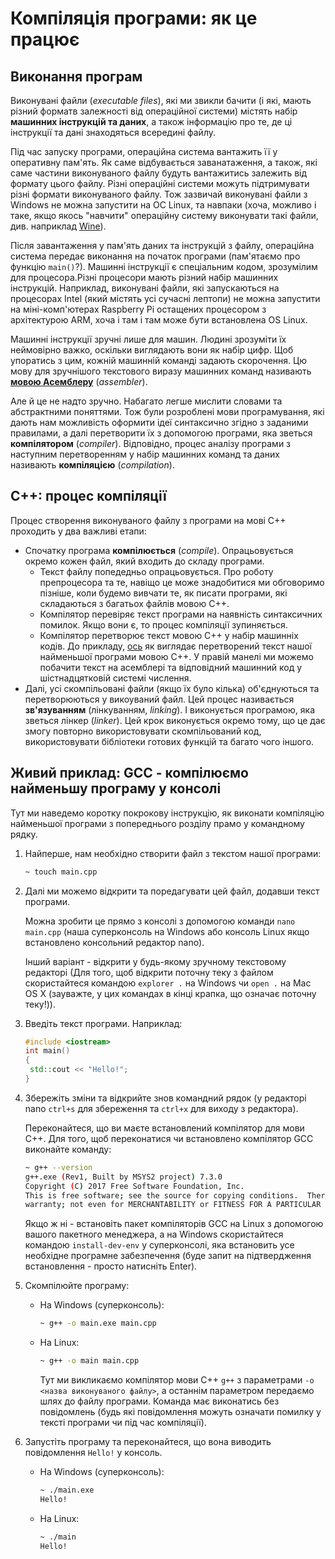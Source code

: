 # Компіляція програми: як це працює

## Виконання програм

Виконувані файли \(_executable files_\), які ми звикли бачити \(і які, мають різний форматв залежності від операційної системи\) містять набір **машинних інструкцій та даних**, а також інформацію про те, де ці інструкції та дані знаходяться всередині файлу.

Під час запуску програми, операційна система вантажить її у оперативну пам'ять. Як саме відбувається заванатаження, а також, які саме частини виконуваного файлу будуть вантажитись залежить від формату цього файлу. Різні операційні системи можуть підтримувати різні формати виконуваного файлу. Тож зазвичай виконувані файли з Windows не можна запустити на ОС Linux, та навпаки \(хоча, можливо і таке, якщо якось "навчити" операційну систему виконувати такі файли, див. наприклад [Wine](https://uk.wikipedia.org/wiki/Wine)\).

Після завантаження у пам'ять даних та інструкцій з файлу, операційна система передає виконання на початок програми \(пам'ятаємо про функцію `main()`?\). Машинні інструкції є спеціальним кодом, зрозумілим для процесора.Різні процесори мають різний набір машинних інструкцій. Наприклад, виконувані файли, які запускаються на процесорах Intel \(який містять усі сучасні лептопи\) не можна запустити на міні-комп'ютерах Raspberry Pi остащених процесором з архітектурою ARM, хоча і там і там може бути встановлена OS Linux.

Машинні інструкції зручні лише для машин. Людині зрозуміти їх неймовірно важко, оскільки виглядають вони як набір цифр. Щоб упоратись з цим, кожній машинній команді задають скорочення. Цю мову для зручнішого текстового виразу машинних команд називають [**мовою Асемблеру**](https://uk.wikipedia.org/wiki/Мова_асемблера) \(_assembler_\).

Але й це не надто зручно. Набагато легше мислити словами та абстрактними поняттями. Тож були розроблені мови програмування, які дають нам можливість оформити ідеї синтаксично згідно з заданими правилами, а далі перетворити їх з допомогою програми, яка зветься **компілятором** \(_compiler_\). Відповідно, процес аналізу програми з наступним перетворенням у набір машинних команд та даних називають **компіляцією** \(_compilation_\).

## С++: процес компіляції

Процес створення виконуваного файлу з програми на мові С++ проходить у два важливі етапи:

* Спочатку програма **компілюється** \(_compile_\). Опрацьовується окремо кожен файл, який входить до складу програми.
  * Текст файлу попедедньо опрацьовується. Про роботу препроцесора та те, навіщо це може знадобитися ми обговоримо пізніше, коли будемо вивчати те, як писати програми, які складаються з багатьох файлів мовою С++.
  * Компілятор перевіряє текст програми на наявність синтаксичних помилок. Якщо вони є, то процес компіляції зупиняється.
  * Компілятор перетворює текст мовою С++ у набір машинніх кодів. До прикладу, [ось](https://godbolt.org/g/VeSnRy) як виглядає перетворений текст нашої найменьшої програми мовою С++. У правій манелі ми можемо побачити текст на асемблері та відповідний машинний код у шістнадцятковій системі числення. 
* Далі, усі скомпільовані файли \(якщо їх було кілька\) об'єднуються та перетворюються у викоуваний файл. Цей процес називається **зв'язуванням** \(лінкуванням, _linking_\). І виконується програмою, яка зветься лінкер \(_linker_\). Цей крок виконується окремо тому, що це дає змогу повторно використовувати скомпільований код, використовувати бібліотеки готових функцій та багато чого іншого.

## Живий приклад: GCC - компілюємо найменьшу програму у консолі

Тут ми наведемо коротку покрокову інструкцію, як виконати компіляцію найменьшої програми з попереднього розділу прамо у командному рядку.

1. Найперше, нам необхідно створити файл з текстом нашої програми:

   ```bash
   ~ touch main.cpp
   ```

2. Далі ми можемо відкрити та поредагувати цей файл, додавши текст програми.

   Можна зробити це прямо з консолі з допомогою команди `nano main.cpp` \(наша суперконсоль на Windows або консоль Linux якщо встановлено консольний редактор nano\).

   Інший варіант - відкрити у будь-якому зручному текстовому редакторі \(Для того, щоб відкрити поточну теку з файлом скористайтеся командою `explorer .` на Windows чи `open .` на Mac OS X \(зауважте, у цих командах в кінці крапка, що означає поточну теку!\)\).

3. Введіть текст програми. Наприклад:

   ```cpp
   #include <iostream>
   int main()
   {
    std::cout << "Hello!";
   }
   ```

4. Збережіть зміни та відкрийте знов командний рядок \(у редакторі nano `ctrl+s` для збереження та `ctrl+x` для виходу з редактора\).

   Переконайтеся, що ви маєте встановлений компілятор для мови С++. Для того, щоб переконатися чи встановлено компілятор GCC виконайте команду:

   ```bash
   ~ g++ --version
   g++.exe (Rev1, Built by MSYS2 project) 7.3.0
   Copyright (C) 2017 Free Software Foundation, Inc.
   This is free software; see the source for copying conditions.  There is NO
   warranty; not even for MERCHANTABILITY or FITNESS FOR A PARTICULAR PURPOSE.
   ```

   Якщо ж ні - встановіть пакет компіляторів GCC на Linux з допомогою вашого пакетного менеджера, а на Windows скористайтеся командою `install-dev-env` у суперконсолі, яка встановить усе необхідне програмне забезпечення \(буде запит на підтвердження встановлення - просто натисніть Enter\).

5. Скомпілюйте програму:
   * На Windows \(суперконсоль\):

     ```bash
     ~ g++ -o main.exe main.cpp
     ```

   * На Linux:

     ```bash
     ~ g++ -o main main.cpp
     ```

     Тут ми викликаємо компілятор мови С++ `g++` з параметрами `-o <назва виконуваного файлу>`, а останнім параметром передаємо шлях до файлу програми. Команда має виконатись без повідомлень \(будь які повідомлення можуть означати помилку у тексті програми чи під час компіляції\).
6. Запустіть програму та переконайтеся, що вона виводить повідомлення `Hello!` у консоль.
   * На Windows \(суперконсоль\):

     ```bash
     ~ ./main.exe 
     Hello!
     ```

   * На Linux:

     ```bash
     ~ ./main
     Hello!
     ```

